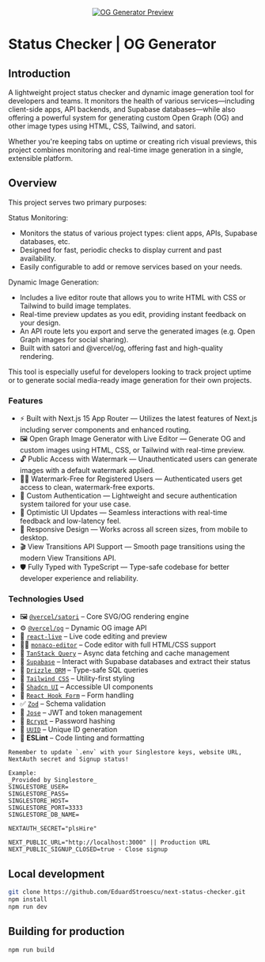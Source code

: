 <p align="center">
  <a href="https://status-checker-omega.vercel.app/generator/og" target="blank"><img src="https://status-checker-omega.vercel.app/api/og/rVRbb9MwFP4rVVAlkJrUubeVEAK2wR5gEvQNIeQ4J4k3JzaO07SM8ts5brusHePygNSqPd85Prfvs28dJnNwFreO2Sj8dXK-ciaO0lK1Fm3NRuzcFfCyMhjgEzLGiJ7npro3c94qQTcIFALWCNifM66BGS4bhJkUXd2ggwpeNpcGaszvMGgMaESvu9bwYvNaot3YMoOnQOgj_4ZNzGcTm0ZqdPcVN-BsEai4yDVgiU_DDLwuT2bQDMHKGNUuptPWUNO1LquA3YB2ZQ0l9VagGQiPKjWlik9lOeU1LcHFHOvNi06L57vj4_DlOLjAD1bwCg2g-I3HZI2ItdwVjis1WjRrjabMuBltGqySUXZTatk1udtzU7mD30glS01VtXFzaHEzX3wSzVw_IGHgXatyHF6YcXjWmnEQh2d-GodJFKTh7Aes1RGUhAhVNWU7LImLOM5nkCYpxCSYz_2YJZnPgoikBAI2C4gfU59GjKZ-DkUcElZk0SwMC0aiFJMkPRbFJgjucZCAki0_sIn9I5_IwMTBCZwFmTgCCuQN_zxQxkPhFFxYYhdOJjr9NFbrZ6c0Np0Q2-1kILNdnZL5f7uRijJuULfEIzH2seLQv5JrDCAjMsIF2C_GrWvRWMFaGaCI-r73-tCTupyin0z3TT6mxcO4RxPwHOFG8hYu7nz3B-_PwbLTWSegYXau4fSd26qHivc2Dbozitk0fO0w3F7CCLGmq68wZgW272BHJDesWnKxQ_bWSfH96o-Xb-_vcfV_5RZvzNMnRzM-e6TO5z-wfFcnmM0RPiUljUdJvC8mEHpSFMWxSmuqS25VYSPV-lRcQz1FMf9RQcvJuzD14rkXxCJMvDlWid56SbQ33CT69pdd_e7l3De0tMKMyEk3ztWb72_O359_eLm8-uDsN4KKtKrepbBPH_5BMTW0tiWWmvJmdNVYyg_5UUm6psK-yAcyIoJVhiOXh2f0zpsSvBQPzh6Fv6MYzqkYXTLbxEnWX899Hu6XfSvu9ZCEaOSQdaWzKKhoYeJALa_5cr8p0--sw-N-XmeA6ze6g-32Jw.png" alt="OG Generator Preview" /></a>
</p>

# Status Checker | OG Generator

## Introduction

A lightweight project status checker and dynamic image generation tool for developers and teams. It monitors the health of various services—including client-side apps, API backends, and Supabase databases—while also offering a powerful system for generating custom Open Graph (OG) and other image types using HTML, CSS, Tailwind, and satori.

Whether you're keeping tabs on uptime or creating rich visual previews, this project combines monitoring and real-time image generation in a single, extensible platform.

## Overview

This project serves two primary purposes:

Status Monitoring:

- Monitors the status of various project types: client apps, APIs, Supabase databases, etc.
- Designed for fast, periodic checks to display current and past availability.
- Easily configurable to add or remove services based on your needs.

Dynamic Image Generation:

- Includes a live editor route that allows you to write HTML with CSS or Tailwind to build image templates.
- Real-time preview updates as you edit, providing instant feedback on your design.
- An API route lets you export and serve the generated images (e.g. Open Graph images for social sharing).
- Built with satori and @vercel/og, offering fast and high-quality rendering.

This tool is especially useful for developers looking to track project uptime or to generate social media-ready image generation for their own projects.

### Features

- ⚡ Built with Next.js 15 App Router — Utilizes the latest features of Next.js including server components and enhanced routing.
- 🖼️ Open Graph Image Generator with Live Editor — Generate OG and custom images using HTML, CSS, or Tailwind with real-time preview.
- 🔓 Public Access with Watermark — Unauthenticated users can generate images with a default watermark applied.
- 🧑‍💻 Watermark-Free for Registered Users — Authenticated users get access to clean, watermark-free exports.
- 🔐 Custom Authentication — Lightweight and secure authentication system tailored for your use case.
- 🚀 Optimistic UI Updates — Seamless interactions with real-time feedback and low-latency feel.
- 📱 Responsive Design — Works across all screen sizes, from mobile to desktop.
- 🎬 View Transitions API Support — Smooth page transitions using the modern View Transitions API.
- 🛡️ Fully Typed with TypeScript — Type-safe codebase for better developer experience and reliability.

### Technologies Used

- 🖼️ [`@vercel/satori`](https://github.com/vercel/satori) – Core SVG/OG rendering engine
- ⚙️ [`@vercel/og`](https://vercel.com/docs/og-image-generation/og-image-api) – Dynamic OG image API
- 🧠 [`react-live`](https://github.com/FormidableLabs/react-live) – Live code editing and preview
- 🧑‍💻 [`monaco-editor`](https://github.com/suren-atoyan/monaco-react) – Code editor with full HTML/CSS support
- 🔄 [`TanStack Query`](https://tanstack.com/query/latest/docs/framework/react/overview) – Async data fetching and cache management
- 🧰 [`Supabase`](https://github.com/supabase/supabase) – Interact with Supabase databases and extract their status
- 🧱 [`Drizzle ORM`](https://github.com/drizzle-team/drizzle-orm) – Type-safe SQL queries
- 🎨 [`Tailwind CSS`](https://tailwindcss.com/) – Utility-first styling
- 🧩 [`Shadcn UI`](https://github.com/shadcn-ui/ui) – Accessible UI components
- 🧾 [`React Hook Form`](https://github.com/react-hook-form/react-hook-form) – Form handling
- ✅ [`Zod`](https://github.com/colinhacks/zod) – Schema validation
- 🔑 [`Jose`](https://github.com/panva/jose) – JWT and token management
- 🔐 [`Bcrypt`](https://github.com/kelektiv/node.bcrypt.js) – Password hashing
- 🔁 [`UUID`](https://github.com/uuidjs/uuid) – Unique ID generation
- 📏 **ESLint** – Code linting and formatting

```
Remember to update `.env` with your Singlestore keys, website URL, NextAuth secret and Signup status!

Example:
_Provided by Singlestore_
SINGLESTORE_USER=
SINGLESTORE_PASS=
SINGLESTORE_HOST=
SINGLESTORE_PORT=3333
SINGLESTORE_DB_NAME=

NEXTAUTH_SECRET="plsHire"

NEXT_PUBLIC_URL="http://localhost:3000" || Production URL
NEXT_PUBLIC_SIGNUP_CLOSED=true - Close signup
```

## Local development

```bash
git clone https://github.com/EduardStroescu/next-status-checker.git
npm install
npm run dev
```

## Building for production

```bash
npm run build
```
